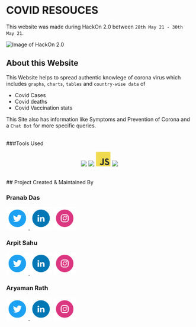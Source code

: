 # COVID RESOUCES

This website was made during HackOn 2.0 between `28th May 21 - 30th May 21`.

![Image of HackOn 2.0](https://hackon.tech/og-image.png)

## About this Website

This Website helps to spread authentic knowlege of corona virus which includes `graphs`, `charts`, `tables` and `country-wise data` of 

- Covid Cases
- Covid deaths
- Covid Vaccination stats

This Site also has information like Symptoms and Prevention of Corona and a `Chat Bot` for more specific queries.

<br>
###Tools Used

<p align="center">
  <img width="40px" src="https://icons.iconarchive.com/icons/cornmanthe3rd/plex/256/Other-html-5-icon.png" />
  <img width="40px" src="https://img.favpng.com/9/15/14/css3-cascading-style-sheets-logo-html-png-favpng-zNceG1C3PUpjKThDUF68AN96N.jpg" />
  <img width="40px" src="https://raw.githubusercontent.com/devicons/devicon/master/icons/javascript/javascript-original.svg" />
  <img width="40px" src="https://cdn.worldvectorlogo.com/logos/bootstrap-5-1.svg" />
</p>

<br>
## Project Created & Maintained By

### Pranab Das

<a href="#">
<img src="https://github.com/aritraroy/social-icons/blob/master/twitter-icon.png?raw=true" width="60">
</a> <a href="#">
<img src="https://github.com/aritraroy/social-icons/blob/master/linkedin-icon.png?raw=true" width="60"></a>
<a href="#">
<img src="https://github.com/aritraroy/social-icons/blob/master/instagram-icon.png?raw=true" width="60"></a>

<br>

### Arpit Sahu

<a href="https://twitter.com/Arpit_Sahu_?s=08">
<img src="https://github.com/aritraroy/social-icons/blob/master/twitter-icon.png?raw=true" width="60">
</a> <a href="https://www.linkedin.com/in/arpit-sahu-416767187">
<img src="https://github.com/aritraroy/social-icons/blob/master/linkedin-icon.png?raw=true" width="60"></a>
<a href="https://www.instagram.com/arpit__sahu__/?hl=en">
<img src="https://github.com/aritraroy/social-icons/blob/master/instagram-icon.png?raw=true" width="60"></a>

<br>

### Aryaman Rath

<a href="#">
<img src="https://github.com/aritraroy/social-icons/blob/master/twitter-icon.png?raw=true" width="60">
</a> <a href="#">
<img src="https://github.com/aritraroy/social-icons/blob/master/linkedin-icon.png?raw=true" width="60"></a>
<a href="#">
<img src="https://github.com/aritraroy/social-icons/blob/master/instagram-icon.png?raw=true" width="60"></a>

<br>
